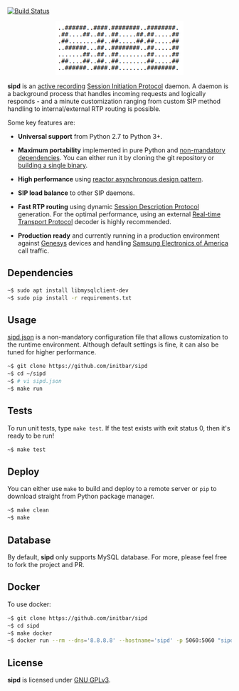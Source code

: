 [![Build Status](https://travis-ci.org/initbar/sipd.svg?branch=master)](https://travis-ci.org/initbar/sipd)
<p align="center">
  <img src="./docs/logo.png">
</p>

**sipd** is an [active recording](https://en.wikipedia.org/wiki/VoIP_recording) [Session Initiation Protocol](https://www.ietf.org/rfc/rfc3261.txt) daemon. A daemon is a background process that handles incoming requests and logically responds - and a minute customization ranging from custom SIP method handling to internal/external RTP routing is possible.

Some key features are:

- **Universal support** from Python 2.7 to Python 3+.

- **Maximum portability** implemented in pure Python and [non-mandatory dependencies](./requirements.txt). You can either run it by cloning the git repository or [building a single binary](#deploy).

- **High performance** using [reactor asynchronous design pattern](https://en.wikipedia.org/wiki/Reactor_pattern).

- **SIP load balance** to other SIP daemons.

- **Fast RTP routing** using dynamic [Session Description Protocol](https://en.wikipedia.org/wiki/Session_Description_Protocol) generation. For the optimal performance, using an external [Real-time Transport Protocol](https://en.wikipedia.org/wiki/Real-time_Transport_Protocol) decoder is highly recommended.

- **Production ready** and currently running in a production environment against [Genesys](http://www.genesys.com) devices and handling [Samsung Electronics of America](http://www.samsung.com) call traffic.

## Dependencies

```bash
~$ sudo apt install libmysqlclient-dev
~$ sudo pip install -r requirements.txt
```

## Usage

[sipd.json](./sipd.json) is a non-mandatory configuration file that allows customization to the runtime environment. Although default settings is fine, it can also be tuned for higher performance.

```bash
~$ git clone https://github.com/initbar/sipd
~$ cd ~/sipd
~$ # vi sipd.json
~$ make run
```

## Tests

To run unit tests, type `make test`. If the test exists with exit status 0, then it's ready to be run!

```bash
~$ make test
```

## Deploy

You can either use `make` to build and deploy to a remote server or `pip` to download straight from Python package manager.

```bash
~$ make clean
~$ make
```

## Database

By default, **sipd** only supports MySQL database. For more, please feel free to fork the project and PR.

## Docker

To use docker:

```bash
~$ git clone https://github.com/initbar/sipd
~$ cd sipd
~$ make docker
~$ docker run --rm --dns='8.8.8.8' --hostname='sipd' -p 5060:5060 "sipd"
```

## License

**sipd** is licensed under [GNU GPLv3](./LICENSE.md).
